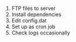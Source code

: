 1. FTP files to server
2. Install dependencies
3. Edit config.dat
4. Set up as cron job
5. Check logs occasionally